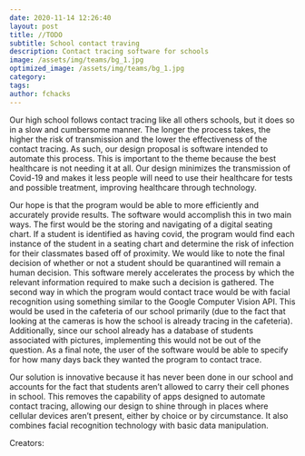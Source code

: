 ```yaml
---
date: 2020-11-14 12:26:40
layout: post
title: //TODO
subtitle: School contact traving
description: Contact tracing software for schools
image: /assets/img/teams/bg_1.jpg
optimized_image: /assets/img/teams/bg_1.jpg
category:
tags:
author: fchacks
---
```


Our high school follows contact tracing like all others schools, but it does so in a slow and cumbersome manner. The longer the process takes, the higher the risk of transmission and the lower the effectiveness of the contact tracing. As such, our design proposal is software intended to automate this process. This is important to the theme because the best healthcare is not needing it at all. Our design minimizes the transmission of Covid-19 and makes it less people will need to use their healthcare for tests and possible treatment, improving healthcare through technology.

Our hope is that the program would be able to more efficiently and accurately provide results. The software would accomplish this in two main ways. The first would be the storing and navigating of a digital seating chart. If a student is identified as having covid, the program would find each instance of the student in a seating chart and determine the risk of infection for their classmates based off of proximity. We would like to note the final decision of whether or not a student should be quarantined will remain a human decision. This software merely accelerates the process by which the relevant information required to make such a decision is gathered. The second way in which the program would contact trace would be with facial recognition using something similar to the Google Computer Vision API. This would be used in the cafeteria of our school primarily (due to the fact that looking at the cameras is how the school is already tracing in the cafeteria). Additionally, since our school already has a database of students associated with pictures, implementing this would not be out of the question. As a final note, the user of the software would be able to specify for how many days back they wanted the program to contact trace.

Our solution is innovative because it has never been done in our school and accounts for the fact that students aren’t allowed to carry their cell phones in school. This removes the capability of apps designed to automate contact tracing, allowing our design to shine through in places where cellular devices aren’t present, either by choice or by circumstance. It also combines facial recognition technology with basic data manipulation.


Creators:
